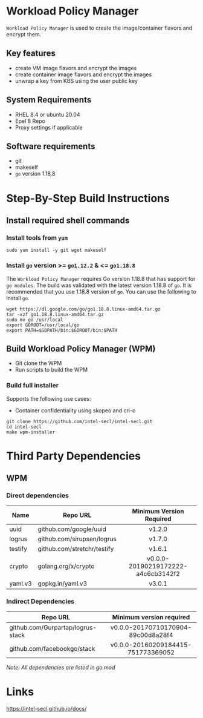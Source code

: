 # Workload Policy Manager 

`Workload Policy Manager` is used to create the image/container flavors and encrypt them.

## Key features

- create VM image flavors and encrypt the images
- create container image flavors and encrypt the images
- unwrap a key from KBS using the user public key


## System Requirements

- RHEL 8.4 or ubuntu 20.04
- Epel 8 Repo
- Proxy settings if applicable

## Software requirements

- git
- makeself
- `go` version 1.18.8

# Step-By-Step Build Instructions

## Install required shell commands

### Install tools from `yum`

```shell
sudo yum install -y git wget makeself
```

### Install `go` version >= `go1.12.2` & <= `go1.18.8`
The `Workload Policy Manager` requires Go version 1.18.8 that has support for `go modules`. The build was validated with the latest version 1.18.8 of `go`. It is recommended that you use 1.18.8 version of `go`. You can use the following to install `go`.
```shell
wget https://dl.google.com/go/go1.18.8.linux-amd64.tar.gz
tar -xzf go1.18.8.linux-amd64.tar.gz
sudo mv go /usr/local
export GOROOT=/usr/local/go
export PATH=$GOPATH/bin:$GOROOT/bin:$PATH
```

## Build Workload Policy Manager (WPM)

- Git clone the WPM
- Run scripts to build the WPM

### Build full installer

Supports the following use cases:
- Container confidentiality using skopeo and cri-o


```shell
git clone https://github.com/intel-secl/intel-secl.git
cd intel-secl
make wpm-installer
```

# Third Party Dependencies

## WPM

### Direct dependencies

| Name         | Repo URL                    | Minimum Version Required           |
| -------------| --------------------------- | :--------------------------------: |
| uuid         | github.com/google/uuid      | v1.2.0                             |
| logrus       | github.com/sirupsen/logrus  | v1.7.0                             |
| testify      | github.com/stretchr/testify | v1.6.1                             |
| crypto       | golang.org/x/crypto         | v0.0.0-20190219172222-a4c6cb3142f2 |
| yaml.v3      | gopkg.in/yaml.v3            | v3.0.1                             |


### Indirect Dependencies

| Repo URL                          | Minimum version required           |
| ----------------------------------| :--------------------------------: |
| github.com/Gurpartap/logrus-stack | v0.0.0-20170710170904-89c00d8a28f4 |
| github.com/facebookgo/stack       | v0.0.0-20160209184415-751773369052 |

*Note: All dependencies are listed in go.mod*

# Links

https://intel-secl.github.io/docs/